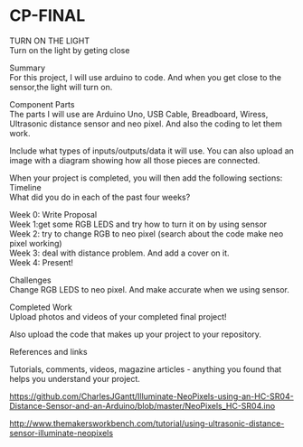 # CP-FINAL

TURN ON THE LIGHT<br>
Turn on the light by geting close

Summary<br>
For this project, I will use arduino to code. And when you get close to the sensor,the light will turn on.


Component Parts<br>
The parts I will use are Arduino Uno, USB Cable, Breadboard, Wiress, Ultrasonic distance sensor and neo pixel. And also the coding to let them work.

Include what types of inputs/outputs/data it will use. You can also upload an image with a diagram showing how all those pieces are connected.

When your project is completed, you will then add the following sections:<br>
Timeline<br>
What did you do in each of the past four weeks?<br>

Week 0: Write Proposal<br>
Week 1:get some RGB LEDS and try how to turn it on by using sensor <br>
Week 2: try to change RGB to neo pixel (search about the code make neo pixel working)<br>
Week 3: deal with distance problem. And add a cover on it.<br>
Week 4: Present!<br>

Challenges<br>
Change RGB LEDS to neo pixel. And make accurate when we using sensor.<br>

Completed Work<br>
Upload photos and videos of your completed final project!<br>

Also upload the code that makes up your project to your repository.

References and links

Tutorials, comments, videos, magazine articles - anything you found that helps you understand your project.


https://github.com/CharlesJGantt/Illuminate-NeoPixels-using-an-HC-SR04-Distance-Sensor-and-an-Arduino/blob/master/NeoPixels_HC-SR04.ino

http://www.themakersworkbench.com/tutorial/using-ultrasonic-distance-sensor-illuminate-neopixels
